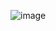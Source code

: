 ![image](https://github.com/Amanda093/Menu-2-bi-ds/assets/138123400/10f9120d-ec21-4983-8991-31977cf92baa)

